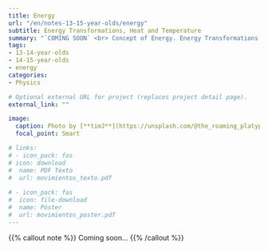 ```yaml
---
title: Energy
url: "/en/notes-13-15-year-olds/energy"
subtitle: Energy Transformations, Heat and Temperature
summary: "`COMING SOON` <br> Concept of Energy. Energy Transformations. Heat and Temperature."
tags:
- 13-14-year-olds
- 14-15-year-olds
- energy
categories:
- Physics

# Optional external URL for project (replaces project detail page).
external_link: ""

image:
  caption: Photo by [**timJ**](https://unsplash.com/@the_roaming_platypus) on [Unsplash](https://unsplash.com)
  focal_point: Smart

# links:
# - icon_pack: fas
# icon: download
#  name: PDF Texto
#  url: movimientos_texto.pdf
  
# - icon_pack: fas
#  icon: file-download
#  name: Póster
#  url: movimientos_poster.pdf  
---
```


{{% callout note %}}
Coming soon...
{{% /callout %}}
